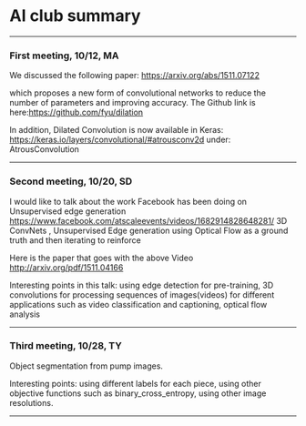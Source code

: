 # AI club summary


------
### First meeting, 10/12, MA

We discussed the following paper:
https://arxiv.org/abs/1511.07122

which proposes a new form of convolutional networks to reduce the number of parameters and improving accuracy.
The Github link is here:https://github.com/fyu/dilation

In addition, Dilated Convolution is now available in Keras: https://keras.io/layers/convolutional/#atrousconv2d
under: AtrousConvolution

-----
### Second meeting, 10/20, SD

I would like to talk about the work Facebook has been doing on Unsupervised edge generation
https://www.facebook.com/atscaleevents/videos/1682914828648281/
3D ConvNets , Unsupervised Edge generation using Optical Flow as a ground truth and then iterating to reinforce
 
Here is the paper that goes with the above Video
http://arxiv.org/pdf/1511.04166

Interesting points in this talk: using edge detection for pre-training, 3D convolutions for processing sequences of images(videos) for  different applications such as video classification and captioning, optical flow analysis


----------
### Third meeting, 10/28, TY

Object segmentation from pump images. 

Interesting points: using different labels for each piece, using other objective functions such as binary_cross_entropy, using other image resolutions.

------



